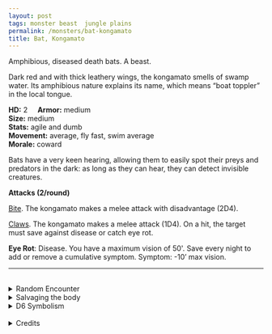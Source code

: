 ```yaml
---
layout: post
tags: monster beast  jungle plains
permalink: /monsters/bat-kongamato
title: Bat, Kongamato
---
```


Amphibious, diseased death bats. A beast.

Dark red and with thick leathery wings, the kongamato smells of swamp water. Its amphibious nature explains its name, which means “boat toppler” in the local tongue.

**HD:** 2  &nbsp; &nbsp;  **Armor:** medium <br>
**Size:** medium <br>
**Stats:** agile and dumb<br>
**Movement:** average, fly fast, swim average <br>
**Morale:** coward <br>

Bats have a very keen hearing, allowing them to easily spot their preys and predators in the dark: as long as they can hear, they can detect invisible creatures. 

**Attacks (2/round)**

<ins>Bite</ins>. The kongamato makes a melee attack with disadvantage (2D4). 

<ins>Claws</ins>.  The kongamato makes a melee attack (1D4). On a hit, the target must save against disease or catch eye rot.

<span class="alchemy"> **Eye Rot**: Disease. You have a maximum vision of 50'. Save every night to add or remove a cumulative symptom. Symptom: -10’ max vision. </span>
<br>

---

<br> 

<details markdown="1">
<summary>Random Encounter</summary>
1. **Monster:** 1 kongamato.
1. **Lair:** A cluster of mangroves, covered in hardened bat guano. <br>	&nbsp; OR <br>	**Omen:** The sound of something diving in water.
1. **Spoor:** A capsided boat with somebody trying to swim out.
1. **Tracks:** Bitter smell of wet dog and guano.
1. **Trace:** Mushrooms growing from bat guano. Their spores give Eye Rot. 
1. **Trace:** A wrecked small boat.
</details>

<details markdown="1">
<summary>Salvaging the body</summary>

Kongamato fur is waterproof. You would still need the skin of two to make an outfit. Its guano or flesh can be used as a carrier of Eye Rot disease.
</details>

<details markdown="1">
<summary>D6 Symbolism</summary>
In local cultures the bat is a symbol of ...

1. Blindness
1. Fishermen
1. Seers
1. Rivers.
1. The styx.
1. Sacred 
</details>

<br>

<details markdown="1">
<summary>Credits</summary>
The kongamato is a cryptid from Zambia described as a giant pterodactyl whose name means "boat-turner". [Richard J. Leblanc Jr](http://savevsdragon.blogspot.com/)'s adaptation in the [Creature Compendium](https://www.drivethrurpg.com/product/147588/CC1-Creature-Compendium) chooses to make it a bat and a carrier of diseases. I like that. DnD needs much more diseases. — SaltyGoo
</details>
